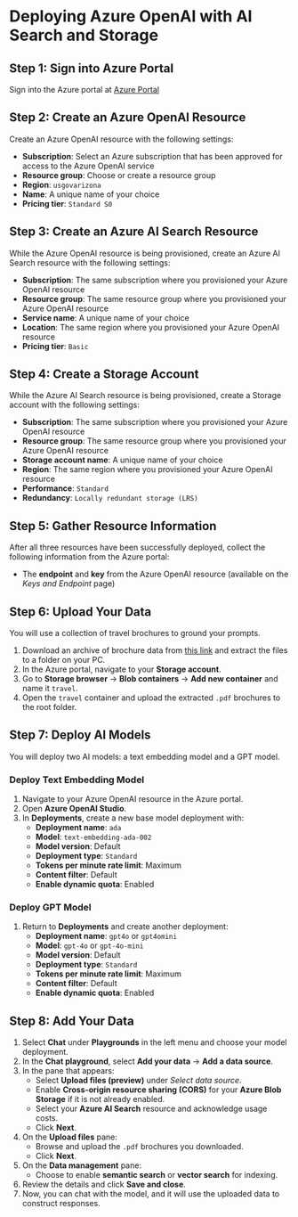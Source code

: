# Deploying Azure OpenAI with AI Search and Storage

## Step 1: Sign into Azure Portal
Sign into the Azure portal at [Azure Portal](https://portal.azure.us)

## Step 2: Create an Azure OpenAI Resource
Create an Azure OpenAI resource with the following settings:

- **Subscription**: Select an Azure subscription that has been approved for access to the Azure OpenAI service
- **Resource group**: Choose or create a resource group
- **Region**: `usgovarizona`
- **Name**: A unique name of your choice
- **Pricing tier**: `Standard S0`

## Step 3: Create an Azure AI Search Resource
While the Azure OpenAI resource is being provisioned, create an Azure AI Search resource with the following settings:

- **Subscription**: The same subscription where you provisioned your Azure OpenAI resource
- **Resource group**: The same resource group where you provisioned your Azure OpenAI resource
- **Service name**: A unique name of your choice
- **Location**: The same region where you provisioned your Azure OpenAI resource
- **Pricing tier**: `Basic`

## Step 4: Create a Storage Account
While the Azure AI Search resource is being provisioned, create a Storage account with the following settings:

- **Subscription**: The same subscription where you provisioned your Azure OpenAI resource
- **Resource group**: The same resource group where you provisioned your Azure OpenAI resource
- **Storage account name**: A unique name of your choice
- **Region**: The same region where you provisioned your Azure OpenAI resource
- **Performance**: `Standard`
- **Redundancy**: `Locally redundant storage (LRS)`

## Step 5: Gather Resource Information
After all three resources have been successfully deployed, collect the following information from the Azure portal:

- The **endpoint** and **key** from the Azure OpenAI resource (available on the *Keys and Endpoint* page)

## Step 6: Upload Your Data
You will use a collection of travel brochures to ground your prompts.

1. Download an archive of brochure data from [this link](https://aka.ms/own-data-brochures) and extract the files to a folder on your PC.
2. In the Azure portal, navigate to your **Storage account**.
3. Go to **Storage browser** → **Blob containers** → **Add new container** and name it `travel`.
4. Open the `travel` container and upload the extracted `.pdf` brochures to the root folder.

## Step 7: Deploy AI Models
You will deploy two AI models: a text embedding model and a GPT model.

### Deploy Text Embedding Model
1. Navigate to your Azure OpenAI resource in the Azure portal.
2. Open **Azure OpenAI Studio**.
3. In **Deployments**, create a new base model deployment with:
   - **Deployment name**: `ada`
   - **Model**: `text-embedding-ada-002`
   - **Model version**: Default
   - **Deployment type**: `Standard`
   - **Tokens per minute rate limit**: Maximum
   - **Content filter**: Default
   - **Enable dynamic quota**: Enabled

### Deploy GPT Model
1. Return to **Deployments** and create another deployment:
   - **Deployment name**: `gpt4o` or `gpt4omini`
   - **Model**: `gpt-4o` or `gpt-4o-mini`
   - **Model version**: Default
   - **Deployment type**: `Standard`
   - **Tokens per minute rate limit**: Maximum
   - **Content filter**: Default
   - **Enable dynamic quota**: Enabled

## Step 8: Add Your Data
1. Select **Chat** under **Playgrounds** in the left menu and choose your model deployment.
2. In the **Chat playground**, select **Add your data** → **Add a data source**.
3. In the pane that appears:
   - Select **Upload files (preview)** under *Select data source*.
   - Enable **Cross-origin resource sharing (CORS)** for your **Azure Blob Storage** if it is not already enabled.
   - Select your **Azure AI Search** resource and acknowledge usage costs.
   - Click **Next**.
4. On the **Upload files** pane:
   - Browse and upload the `.pdf` brochures you downloaded.
   - Click **Next**.
5. On the **Data management** pane:
   - Choose to enable **semantic search** or **vector search** for indexing.
6. Review the details and click **Save and close**.
7. Now, you can chat with the model, and it will use the uploaded data to construct responses.
